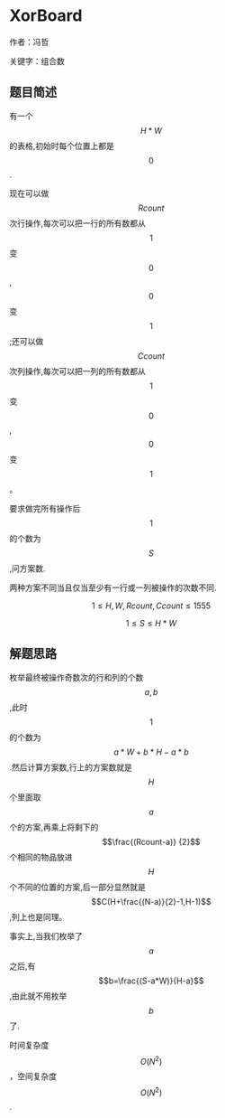 # XorBoard
作者：冯哲

关键字：组合数

## 题目简述
有一个$$H*W$$的表格,初始时每个位置上都是$$0$$.

现在可以做$$Rcount$$次行操作,每次可以把一行的所有数都从$$1$$变$$0$$,$$0$$变$$1$$;还可以做$$Ccount$$次列操作,每次可以把一列的所有数都从$$1$$变$$0$$,$$0$$变$$1$$。

要求做完所有操作后$$1$$的个数为$$S$$,问方案数.

两种方案不同当且仅当至少有一行或一列被操作的次数不同.

$$1 \leq H,W,Rcount,Ccount \leq 1555$$

$$1 \leq S \leq H*W$$

## 解题思路
枚举最终被操作奇数次的行和列的个数$$a,b$$,此时$$1$$的个数为$$a*W+b*H-a*b$$.然后计算方案数,行上的方案数就是$$H$$个里面取$$a$$个的方案,再乘上将剩下的$$\frac{(Rcount-a)}
{2}$$
个相同的物品放进$$H$$个不同的位置的方案,后一部分显然就是$$C(H+\frac{(N-a)}{2}-1,H-1)$$,列上也是同理。

事实上,当我们枚举了$$a$$之后,有$$b=\frac{(S-a*W)}{H-a}$$,由此就不用枚举$$b$$了.

时间复杂度$$O(N^2)$$，空间复杂度$$O(N^2)$$.